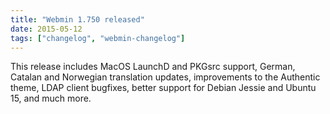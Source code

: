 ```yaml
---
title: "Webmin 1.750 released"
date: 2015-05-12
tags: ["changelog", "webmin-changelog"]
---
```


This release includes MacOS LaunchD and PKGsrc support, German, Catalan and Norwegian translation updates, improvements to the Authentic theme, LDAP client bugfixes, better support for Debian Jessie and Ubuntu 15, and much more.
